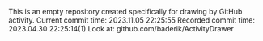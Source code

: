 This is an empty repository created specifically for drawing by GitHub activity.
Current commit time: 2023.11.05 22:25:55
Recorded commit time: 2023.04.30 22:25:14(1)
Look at: github.com/baderik/ActivityDrawer

